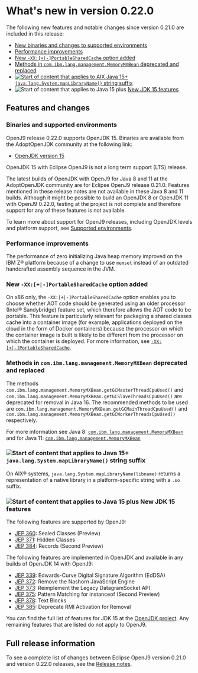 <!--
* Copyright (c) 2017, 2022 IBM Corp. and others
*
* This program and the accompanying materials are made
* available under the terms of the Eclipse Public License 2.0
* which accompanies this distribution and is available at
* https://www.eclipse.org/legal/epl-2.0/ or the Apache
* License, Version 2.0 which accompanies this distribution and
* is available at https://www.apache.org/licenses/LICENSE-2.0.
*
* This Source Code may also be made available under the
* following Secondary Licenses when the conditions for such
* availability set forth in the Eclipse Public License, v. 2.0
* are satisfied: GNU General Public License, version 2 with
* the GNU Classpath Exception [1] and GNU General Public
* License, version 2 with the OpenJDK Assembly Exception [2].
*
* [1] https://www.gnu.org/software/classpath/license.html
* [2] http://openjdk.java.net/legal/assembly-exception.html
*
* SPDX-License-Identifier: EPL-2.0 OR Apache-2.0 OR GPL-2.0 WITH
* Classpath-exception-2.0 OR LicenseRef-GPL-2.0 WITH Assembly-exception
-->


# What's new in version 0.22.0

The following new features and notable changes since version 0.21.0 are included in this release:

- [New binaries and changes to supported environments](#binaries-and-supported-environments)
- [Performance improvements](#performance-improvements)
- [New `-XX:[+|-]PortableSharedCache` option added](#new-xx-portablesharedcache-option-added)
- [Methods in `com.ibm.lang.management.MemoryMXBean` deprecated and replaced](#methods-in-comibmlangmanagementmemorymxbean-deprecated-and-replaced)
- [![Start of content that applies to AIX Java 15+](cr/java15plus.png) `java.lang.System.mapLibraryName()` string suffix](#javalangsystemmaplibraryname-string-suffix)
- ![Start of content that applies to Java 15 plus](cr/java15plus.png) [New JDK 15 features](#new-jdk-15-features)



## Features and changes

### Binaries and supported environments

OpenJ9 release 0.22.0 supports OpenJDK 15. Binaries are available from the AdoptOpenJDK community at the following link:

- [OpenJDK version 15](https://adoptopenjdk.net/archive.html?variant=openjdk15&jvmVariant=openj9)

OpenJDK 15 with Eclipse OpenJ9 is not a long term support (LTS) release.

The latest builds of OpenJDK with OpenJ9 for Java 8 and 11 at the AdoptOpenJDK community are for Eclipse OpenJ9 release 0.21.0. Features mentioned in these release notes are not available in these Java 8 and 11 builds. Although it might be possible to build an OpenJDK 8 or OpenJDK 11 with OpenJ9 0.22.0, testing at the project is not complete and therefore support for any of these features is not available.

To learn more about support for OpenJ9 releases, including OpenJDK levels and platform support, see [Supported environments](openj9_support.md).

### Performance improvements

The performance of zero initializing Java heap memory improved on the IBM Z&reg; platform because of a change to use `memset` instead of an outdated handcrafted assembly sequence in the JVM.

### New `-XX:[+|-]PortableSharedCache` option added

On x86 only, the `-XX:[+|-]PortableSharedCache` option enables you to choose whether AOT code should be generated using an older processor (Intel&reg; Sandybridge) feature set, which therefore allows the AOT code to be portable. This feature is particularly relevant for packaging a shared classes cache into a container image (for example, applications deployed on the cloud in the form of Docker containers) because the processor on which the container image is built is likely to be different from the processor on which the container is deployed. For more information, see [`-XX:[+|-]PortableSharedCache`](xxportablesharedcache.md).

### Methods in `com.ibm.lang.management.MemoryMXBean` deprecated and replaced

The methods `com.ibm.lang.management.MemoryMXBean.getGCMasterThreadCpuUsed()` and `com.ibm.lang.management.MemoryMXBean.getGCSlaveThreadsCpuUsed()` are deprecated for removal in Java 16. The recommended methods to be used are `com.ibm.lang.management.MemoryMXBean.getGCMainThreadCpuUsed()` and `com.ibm.lang.management.MemoryMXBean.getGCWorkerThreadsCpuUsed()` respectively.

For more information see Java 8: [`com.ibm.lang.management.MemoryMXBean`](api/jdk8/jre/management/extension/com/ibm/lang/management/MemoryMXBean.html) and for Java 11: [`com.ibm.lang.management.MemoryMXBean`](api/jdk11/jdk.management/com/ibm/lang/management/MemoryMXBean.html)

### ![Start of content that applies to Java 15+](cr/java15plus.png) `java.lang.System.mapLibraryName()` string suffix

On AIX&reg; systems, `java.lang.System.mapLibraryName(libname)` returns a representation of a native library in a platform-specific string with a `.so` suffix.

### ![Start of content that applies to Java 15 plus](cr/java15plus.png) New JDK 15 features

The following features are supported by OpenJ9:

- [JEP 360](https://openjdk.org/jeps/360): Sealed Classes (Preview)
- [JEP 371](https://openjdk.org/jeps/371): Hidden Classes
- [JEP 384](https://openjdk.org/jeps/384): Records (Second Preview)

The following features are implemented in OpenJDK and available in any builds of OpenJDK 14 with OpenJ9:

- [JEP 339](https://openjdk.org/jeps/339): Edwards-Curve Digital Signature Algorithm (EdDSA)
- [JEP 372](https://openjdk.org/jeps/372): Remove the Nashorn JavaScript Engine
- [JEP 373](https://openjdk.org/jeps/373): Reimplement the Legacy DatagramSocket API
- [JEP 375](https://openjdk.org/jeps/375): Pattern Matching for instanceof (Second Preview)
- [JEP 378](https://openjdk.org/jeps/378): Text Blocks
- [JEP 385](https://openjdk.org/jeps/385): Deprecate RMI Activation for Removal

You can find the full list of features for JDK 15 at the [OpenJDK project](http://openjdk.java.net/projects/jdk/15/). Any remaining features that are listed do not apply to OpenJ9.

## Full release information

To see a complete list of changes between Eclipse OpenJ9 version 0.21.0 and version 0.22.0 releases, see the [Release notes](https://github.com/eclipse-openj9/openj9/blob/master/doc/release-notes/0.22/0.22.md).

<!-- ==== END OF TOPIC ==== version0.22.md ==== -->
